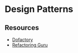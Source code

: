 # Design Patterns


## Resources
* [Dofactory](https://www.dofactory.com/net/design-patterns)
* [Refactoring Guru](https://refactoring.guru/design-patterns)